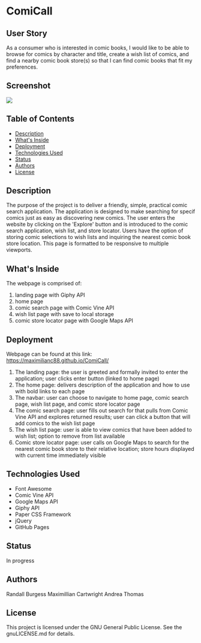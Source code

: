 # ComiCall

## User Story

As a consumer who is interested in comic books, I would like to be able to browse for comics by character and title, create a wish list of comics, and find a nearby comic book store(s) so that I can find comic books that fit my preferences.

## Screenshot

<img src = 'https://user-images.githubusercontent.com/56765185/72659194-d7ed6080-3970-11ea-855f-91bb87147273.png' width = “200”>

## Table of Contents

* [Description](#description)
* [What's Inside](#what's-inside)
* [Deployment](#deployment)
* [Technologies Used](#technologies-used)
* [Status](#status)
* [Authors](#authors)
* [License](#license)

## Description

The purpose of the project is to deliver a friendly, simple, practical comic search application. 
The application is designed to make searching for specif comics just as easy as discovering new comics.
The user enters the website by clicking on the 'Explore' button and is introduced to the comic search application, wish list, and store locator.
Users have the option of storing comic selections to wish lists and inquiring the nearest comic book store location.
This page is formatted to be responsive to multiple viewports. 

## What's Inside

The webpage is comprised of:

1. landing page with Giphy API
2. home page
3. comic search page with Comic Vine API
4. wish list page with save to local storage
5. comic store locator page with Google Maps API

## Deployment

Webpage can be found at this link: https://maximilianc88.github.io/ComiCall/

1. The landing page: the user is greeted and formally invited to enter the application; user clicks enter button (linked to home page)
2. The home page: delivers description of the application and how to use with bold links to each page
3. The navbar: user can choose to navigate to home page, comic search page, wish list page, and comic store locator page
4. The comic search page: user fills out search for that pulls from Comic Vine API and explores returned results; user can click a button that will add comics to the wish list page 
5. The wish list page: user is able to view comics that have been added to wish list; option to remove from list available
6. Comic store locator page: user calls on Google Maps to search for the nearest comic book store to their relative location; store hours displayed with current time immediately visible


## Technologies Used

* Font Awesome
* Comic Vine API
* Google Maps API
* Giphy API
* Paper CSS Framework
* jQuery
* GitHub Pages

## Status

In progress

## Authors

Randall Burgess
Maximillian Cartwright
Andrea Thomas

## License 

This project is licensed under the GNU General Public License. See the gnuLICENSE.md for details. 